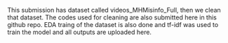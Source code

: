 This submission has dataset called videos_MHMisinfo_Full, then we clean that dataset. The codes used for cleaning are also submitted here in this github repo. 
EDA traing of the dataset is also done and tf-idf was used to train the model and all outputs are uploaded here.
